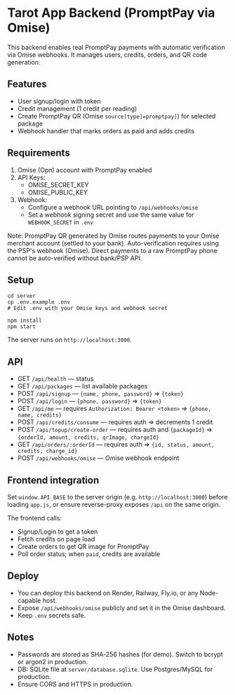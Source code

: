 # Tarot App Backend (PromptPay via Omise)

This backend enables real PromptPay payments with automatic verification via Omise webhooks. It manages users, credits, orders, and QR code generation.

## Features

- User signup/login with token
- Credit management (1 credit per reading)
- Create PromptPay QR (Omise `source[type]=promptpay]`) for selected package
- Webhook handler that marks orders as paid and adds credits

## Requirements

1. Omise (Opn) account with PromptPay enabled
2. API Keys:
   - OMISE_SECRET_KEY
   - OMISE_PUBLIC_KEY
3. Webhook:
   - Configure a webhook URL pointing to `/api/webhooks/omise`
   - Set a webhook signing secret and use the same value for `WEBHOOK_SECRET` in `.env`

Note: PromptPay QR generated by Omise routes payments to your Omise merchant account (settled to your bank). Auto-verification requires using the PSP's webhook (Omise). Direct payments to a raw PromptPay phone cannot be auto-verified without bank/PSP API.

## Setup

```
cd server
cp .env.example .env
# Edit .env with your Omise keys and webhook secret

npm install
npm start
```

The server runs on `http://localhost:3000`.

## API

- GET `/api/health` — status
- GET `/api/packages` — list available packages
- POST `/api/signup` — `{name, phone, password}` => `{token}`
- POST `/api/login` — `{phone, password}` => `{token}`
- GET `/api/me` — requires `Authorization: Bearer <token>` => `{phone, name, credits}`
- POST `/api/credits/consume` — requires auth => decrements 1 credit
- POST `/api/topup/create-order` — requires auth and `{packageId}` => `{orderId, amount, credits, qrImage, chargeId}`
- GET `/api/orders/:orderId` — requires auth => `{id, status, amount, credits, charge_id}`
- POST `/api/webhooks/omise` — Omise webhook endpoint

## Frontend integration

Set `window.API_BASE` to the server origin (e.g. `http://localhost:3000`) before loading `app.js`, or ensure reverse-proxy exposes `/api` on the same origin.

The frontend calls:
- Signup/Login to get a token
- Fetch credits on page load
- Create orders to get QR image for PromptPay
- Poll order status; when `paid`, credits are available

## Deploy

- You can deploy this backend on Render, Railway, Fly.io, or any Node-capable host.
- Expose `/api/webhooks/omise` publicly and set it in the Omise dashboard.
- Keep `.env` secrets safe.

## Notes

- Passwords are stored as SHA-256 hashes (for demo). Switch to bcrypt or argon2 in production.
- DB: SQLite file at `server/database.sqlite`. Use Postgres/MySQL for production.
- Ensure CORS and HTTPS in production.